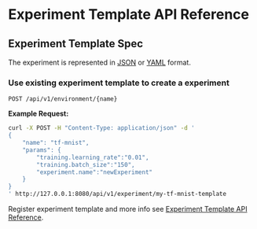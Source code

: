 <!--
Licensed to the Apache Software Foundation (ASF) under one
or more contributor license agreements.  See the NOTICE file
distributed with this work for additional information
regarding copyright ownership.  The ASF licenses this file
to you under the Apache License, Version 2.0 (the
"License"); you may not use this file except in compliance
with the License.  You may obtain a copy of the License at

  http://www.apache.org/licenses/LICENSE-2.0

Unless required by applicable law or agreed to in writing,
software distributed under the License is distributed on an
"AS IS" BASIS, WITHOUT WARRANTIES OR CONDITIONS OF ANY
KIND, either express or implied.  See the License for the
specific language governing permissions and limitations
under the License.
-->

# Experiment Template API Reference

## Experiment Template Spec
The experiment is represented in [JSON](https://www.json.org) or [YAML](https://yaml.org) format.


### Use existing experiment template to create a experiment
`POST /api/v1/environment/{name}`

**Example Request:**
```sh
curl -X POST -H "Content-Type: application/json" -d '
{
    "name": "tf-mnist",
    "params": {
        "training.learning_rate":"0.01", 
        "training.batch_size":"150", 
        "experiment.name":"newExperiment"
    }
}
' http://127.0.0.1:8080/api/v1/experiment/my-tf-mnist-template
```

Register experiment template and more info see [Experiment Template API Reference](api/experiment-template.md).
